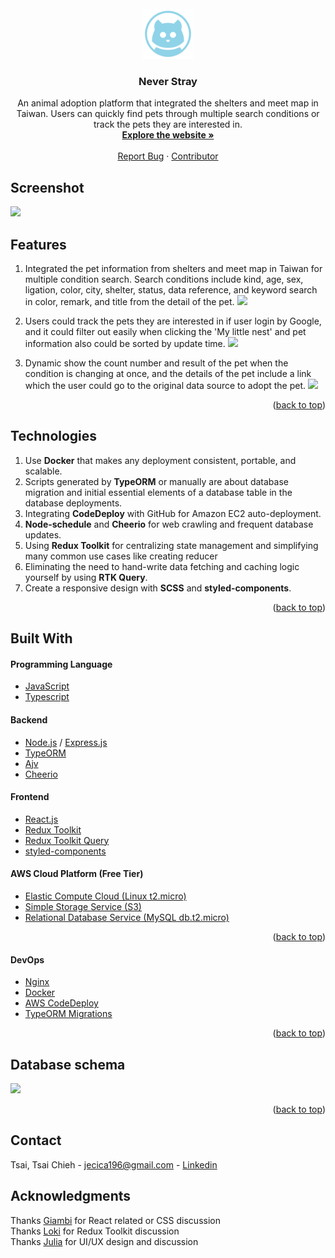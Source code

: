 <!-- PROJECT LOGO -->
<br />
<div align="center">
  <a href="https://github.com/TsaiTsaiChieh/never-stray">
    <img src="frontend/public/images/logo.png" alt="Logo" width="80" height="80">
  </a>

  <h3 align="center">Never Stray</h3>

  <p align="center">
    An animal adoption platform that integrated the shelters and meet map in Taiwan. Users can quickly find pets through multiple search conditions or track the pets they are interested in.
    <br />
    <a href="https://never-stray.com/"><strong>Explore the website »</strong></a>
    <br />
    <br />
    <a href="https://github.com/TsaiTsaiChieh/never-stray/issues" target="_blank">Report Bug</a>
    ·
    <a href="https://skyline.github.com/TsaiTsaiChieh/2022?annotation0=2022-02-06,2022-05-14,never-stray%20project" target="_blank">Contributor</a>
  </p>
</div>

<!-- GETTING STARTED -->
<!-- SCREENSHOT -->

## Screenshot
![](https://s3.us-west-2.amazonaws.com/secure.notion-static.com/dad73973-c26d-4ca3-af30-3ff4b635f8b6/Untitled.png?X-Amz-Algorithm=AWS4-HMAC-SHA256&X-Amz-Content-Sha256=UNSIGNED-PAYLOAD&X-Amz-Credential=AKIAT73L2G45EIPT3X45%2F20220514%2Fus-west-2%2Fs3%2Faws4_request&X-Amz-Date=20220514T171452Z&X-Amz-Expires=86400&X-Amz-Signature=afa762c4a958325da189b186e39a899a711b3ca4e09a5107daca24e9b5aa1c54&X-Amz-SignedHeaders=host&response-content-disposition=filename%20%3D%22Untitled.png%22&x-id=GetObject)
<!-- FEATURES -->
## Features

1. Integrated the pet information from shelters and meet map in Taiwan for multiple condition search. Search conditions include kind, age, sex, ligation, color, city, shelter, status, data reference, and keyword search in color, remark, and title from the detail of the pet.
![](https://s3.us-west-2.amazonaws.com/secure.notion-static.com/d451f9fe-9c04-44cb-9a7c-863842244f9a/feature1.gif?X-Amz-Algorithm=AWS4-HMAC-SHA256&X-Amz-Content-Sha256=UNSIGNED-PAYLOAD&X-Amz-Credential=AKIAT73L2G45EIPT3X45%2F20220514%2Fus-west-2%2Fs3%2Faws4_request&X-Amz-Date=20220514T171019Z&X-Amz-Expires=86400&X-Amz-Signature=e564e8ff09ba3e50859482de60440ca6ea6fa808e8154750f0314200104d5c27&X-Amz-SignedHeaders=host&response-content-disposition=filename%20%3D%22feature1.gif%22&x-id=GetObject)

2. Users could track the pets they are interested in if user login by Google, and it could filter out easily when clicking the 'My little nest' and pet information also could be sorted by update time.
![](https://s3.us-west-2.amazonaws.com/secure.notion-static.com/121c4e48-d1ba-43af-8e8c-2c4715b65ae5/feature2.gif?X-Amz-Algorithm=AWS4-HMAC-SHA256&X-Amz-Content-Sha256=UNSIGNED-PAYLOAD&X-Amz-Credential=AKIAT73L2G45EIPT3X45%2F20220514%2Fus-west-2%2Fs3%2Faws4_request&X-Amz-Date=20220514T171033Z&X-Amz-Expires=86400&X-Amz-Signature=04a2466b483fb5fbf02acb18419ee44c581293136b5ab85b418df006940ae992&X-Amz-SignedHeaders=host&response-content-disposition=filename%20%3D%22feature2.gif%22&x-id=GetObject)
3. Dynamic show the count number and result of the pet when the condition is changing at once, and the details of the pet include a link which the user could go to the original data source to adopt the pet.
![](https://s3.us-west-2.amazonaws.com/secure.notion-static.com/9cb9a060-a73e-444e-9b54-c73812399f28/feature3.gif?X-Amz-Algorithm=AWS4-HMAC-SHA256&X-Amz-Content-Sha256=UNSIGNED-PAYLOAD&X-Amz-Credential=AKIAT73L2G45EIPT3X45%2F20220514%2Fus-west-2%2Fs3%2Faws4_request&X-Amz-Date=20220514T171155Z&X-Amz-Expires=86400&X-Amz-Signature=1ddca4ad2070b6e4ff76ccb5ecc733bd3c07340a6b0f01c1078fa3150473545a&X-Amz-SignedHeaders=host&response-content-disposition=filename%20%3D%22feature3.gif%22&x-id=GetObject)
<p align="right">(<a href="#top">back to top</a>)</p>
<!-- TECHNOLOGIES -->

## Technologies
1. Use **Docker** that makes any deployment consistent, portable, and scalable.
2. Scripts generated by **TypeORM** or manually are about database migration and initial essential elements of a database table in the database deployments.
3. Integrating **CodeDeploy** with GitHub for Amazon EC2 auto-deployment.
4. **Node-schedule** and **Cheerio** for web crawling and frequent database updates.
5. Using **Redux Toolkit** for centralizing state management and simplifying many common use cases like creating reducer
6. Eliminating the need to hand-write data fetching and caching logic yourself by using **RTK Query**.
6. Create a responsive design with **SCSS** and **styled-components**.

<p align="right">(<a href="#top">back to top</a>)</p>

<!-- BUILT WITH -->
## Built With

#### Programming Language

* [JavaScript](https://www.javascript.com/)
* [Typescript](https://www.typescriptlang.org/)

#### Backend
* [Node.js](https://nodejs.org/en/) / [Express.js](https://expressjs.com/)
* [TypeORM](https://typeorm.io/)
* [Ajv](https://ajv.js.org/)
* [Cheerio](https://cheerio.js.org/)

#### Frontend
* [React.js](https://reactjs.org/)
* [Redux Toolkit](https://redux-toolkit.js.org/)
* [Redux Toolkit Query](https://redux-toolkit.js.org/rtk-query/overview)
* [styled-components](https://styled-components.com/)
#### AWS Cloud Platform (Free Tier)
* [Elastic Compute Cloud (Linux t2.micro)](https://aws.amazon.com/ec2/instance-types/t2/)
* [Simple Storage Service (S3)](https://aws.amazon.com/tw/s3/)
* [Relational Database Service (MySQL db.t2.micro)](https://aws.amazon.com/tw/rds/)

<p align="right">(<a href="#top">back to top</a>)</p>

#### DevOps
* [Nginx](https://www.nginx.com/)
* [Docker](https://www.docker.com/)
* [AWS CodeDeploy](https://aws.amazon.com/tw/codedeploy/)
* [TypeORM Migrations](https://typeorm.io/migrations)

<p align="right">(<a href="#top">back to top</a>)</p>

<!-- DATABASE SCHEMA -->
## Database schema
![](https://s3.us-west-2.amazonaws.com/secure.notion-static.com/0b8cced1-def8-4bb1-96ec-7f57903b9bb4/ERD.png?X-Amz-Algorithm=AWS4-HMAC-SHA256&X-Amz-Content-Sha256=UNSIGNED-PAYLOAD&X-Amz-Credential=AKIAT73L2G45EIPT3X45%2F20220514%2Fus-west-2%2Fs3%2Faws4_request&X-Amz-Date=20220514T155634Z&X-Amz-Expires=86400&X-Amz-Signature=b40ec96bd78393fcd68ac673d9a54fb1b08dd51ee573ae5d8dc2ba28cae48eec&X-Amz-SignedHeaders=host&response-content-disposition=filename%20%3D%22ERD.png%22&x-id=GetObject)

<p align="right">(<a href="#top">back to top</a>)</p>

<!-- CONTACT -->
## Contact
Tsai, Tsai Chieh - jecica196@gmail.com - [Linkedin](https://www.linkedin.com/in/%E9%87%87%E6%BD%94-%E8%94%A1-211aa6151/)

<!-- ACKNOWLEDGMENTS -->
## Acknowledgments
Thanks [Giambi](https://www.linkedin.com/in/giambi-huang/) for React related or CSS discussion
<br>
Thanks [Loki](https://www.linkedin.com/in/%E9%81%93%E6%B9%A7-%E9%BB%83-484b6415a/) for Redux Toolkit discussion
<br>
Thanks [Julia](https://www.linkedin.com/in/%E5%86%A0%E7%91%A9-%E6%9D%8E-a96653193/) for UI/UX design and discussion